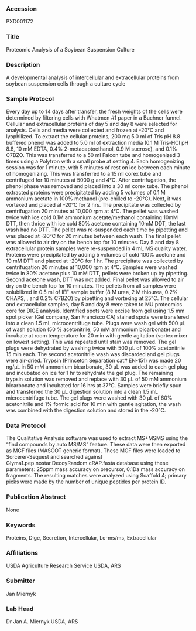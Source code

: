 ### Accession
PXD001172

### Title
Proteomic Analysis of a Soybean Suspension Culture

### Description
A developmental analysis of intercellular and extracellular proteins from soybean suspension cells through a culture cycle

### Sample Protocol
Every day up to 14 days after transfer, the fresh weights of the cells were determined by filtering cells with Whatmen #1 paper in a Buchner funnel.  Cellular and extracellular proteins of day 5 and day 8 were selected for analysis.  Cells and media were collected and frozen at -20°C and lyophilized.    To extract the cellular proteins, 200 mg  5.0 ml of Tris pH 8.8 buffered phenol was added to 5.0 ml of extraction media (0.1 M Tris-HCl pH 8.8, 10 mM EDTA, 0.4% 2-metacaptoethanol, 0.9 M sucrose), and 0.1% C7BZO. This was transferred to a 50 ml Falcon tube and homogenized 3 times using a Polytron with a small probe at setting 4.  Each homogenizing session was for 1 minute, with 5 minutes of rest on ice between each minute of homogenizing. This was transferred to a 15 ml corex tube and centrifuged for 10 minutes at 5000 g and 4°C. After centrifugation, the phenol phase was removed and placed into a 30 ml corex tube. The phenol extracted proteins were precipitated by adding 5 volumes of 0.1 M ammonium acetate in 100% methanol (pre-chilled to -20°C). Next, it was vortexed and placed at -20°C for 2 hrs. The precipitate was collected by centrifugation 20 minutes at 10,000 rpm at 4°C.  The pellet was washed twice with ice cold 0.1M ammonium acetate/methanol containing 10mM DTT, then thrice with ice cold 80% acetone containing 10mM DDT, the last wash had no DTT.  The pellet was re-suspended each time by pipetting and was placed at -20°C for 20 minutes between each wash. The final pellet was allowed to air dry on the bench top for 10 minutes.  Day 5 and day 8 extracellular protein samples were re-suspended in 4 mL MS quality water.  Proteins were precipitated by adding 5 volumes of cold 100% acetone and 10 mM DTT and placed at -20°C for 1 hr.  The precipitate was collected by centrifugation 20 minutes at 10,000 rpm at 4°C.  Samples were washed twice in 80% acetone plus 10 mM DTT, pellets were broken up by pipetting. Second acetone wash, DTT was not added.  Final pellet was allowed to air dry on the bench top for 10 minutes.  The pellets from all samples were solubilized in 0.5 ml of IEF sample buffer (8 M urea, 2 M thiourea, 0.2% CHAPS, , and 0.2% C7BZO) by pipetting and vortexing at 25°C. The cellular and extracellular samples, day 5 and day 8 were taken to MU proteomics core for DIGE analysis.  Identified spots were excise from gel using 1.5 mm spot picker (Gel company, San Francisco CA) stained spots were transfered into a clean 1.5 mL microcentrifuge tube.  Plugs were wash gel with 500 µL of wash solution (50 % acetonitrile, 50 mM ammonium bicarbonate) and incubate at room temperature for 20 min with gentle agitation (vortex mixer on lowest setting).  This was repeated until stain was removed. The gel plugs were dehydrated by washing twice with 500 µL of 100% acetonitrile 15 min each.  The second acetonitrile wash was discarded and gel plugs were air-dried.  Trypsin (Princeton Separation cat# EN-151) was made 20 ng/µL in 50 mM ammonium bicarbonate, 30 µL was added to each gel plug and incubated on ice for 1 hr to rehydrate the gel plug.  The remaining trypsin solution was removed and replace with 30 µL of 50 mM ammonium bicarbonate and incubated for 16 hrs at 37°C.  Samples were briefly spun and transferred the 30 µL digestion solution into a clean 1.5 mL microcentrifuge tube.  The gel plugs were washed with 30 µL of 60% acetonitrile and 1% formic acid for 10 min with gentle agitation, the wash was combined with the digestion solution and stored in the -20°C.

### Data Protocol
The Qualitative Analysis software was used to extract MS+MSMS using the “find compounds by auto MS/MS” feature.  These data were then exported as MGF files (MASCOT generic format).  These MGF files were loaded to Sorcerer-Sequest and searched against Glyma1.pep.nostar.DecoyRandom.cRAP.fasta database using these parameters: 25ppm mass accuracy on precursor, 0.1Da mass accuracy on fragments.  The resulting matches were analyzed using Scaffold 4; primary picks were made by the number of unique peptides per protein ID.

### Publication Abstract
None

### Keywords
Proteins, Dige, Secretion, Intercellular, Lc-ms/ms, Extracellular

### Affiliations
USDA Agriculture Research Service
USDA, ARS

### Submitter
Jan Miernyk

### Lab Head
Dr Jan A. Miernyk
USDA, ARS



